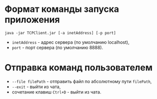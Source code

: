 # Формат команды запуска приложения
`java -jar TCPClient.jar [-a inetAddress] [-p port]`

- `inetAddress` - адрес сервера (по умолчанию localhost),
- `port` - порт сервера (по умолчанию 8888).

# Отправка команд пользователем
- `--file filePath` - отправить файл по абсолютному пути `filePath`,
- `--exit` - выйти из чата,
- сочетание клавиш `Ctrl+D` - выйти из чата.